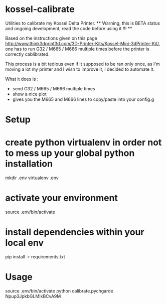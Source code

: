 # kossel-calibrate
Utilities to calibrate my Kossel Delta Printer.
** Warning, this is BETA status and ongoing development, read the code before using it !!! **

Based on the instructions given on this page http://www.think3dprint3d.com/3D-Printer-Kits/Kossel-Mini-3dPrinter-Kit/, one has to run G32 / M665 / M666 multiple times before the printer is correctly cablibrated.

This process is a bit tedious even if it supposed to be ran only once, as I'm moving a lot my printer and I wish to improve it, I decided to automate it.

What it does is :
- send G32 / M665 / M666 multiple times
- show a nice plot
- gives you the M665 and M666 lines to copy/paste into your config.g

Setup
=====
# create python virtualenv in order not to mess up your global python installation
mkdir .env
virtualenv .env
# activate your environment
source .env/bin/activate
# install dependencies within your local env
pip install -r requirements.txt

Usage
=====
source .env/bin/activate
python calibrate.pychgarde  Npup3JpkbGLMIkBCvA9M
